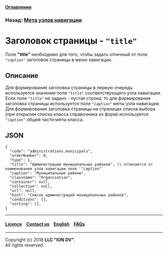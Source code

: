 #### [Оглавление](/docs/ru/index.md)

### Назад: [Мета узлов навигации](/docs/ru/2_system_description/metadata_structure/meta_navigation/navigation_nodes.md)

# Заголовок страницы - `"title"`

Поле **"title"** необходимо для того, чтобы задать отличный от поля `"caption"` заголовок страницы в меню навигации. 

## Описание

Для формирования заголовка страницы в первую очередь используется значение поля `"title"` соответствующего узла навигации. Если поле `"title"` не задано - пустая строка, то для формирования заголовка страницы используется поле `"caption"` меты узла навигации.  
Для формирования заголовка страницы на страницах списка выбора (при открытии списка класса справочника из форм) используется `"caption"` общей части меты класса.  

## JSON

```
{
  "code": "administrations.municipals",
  "orderNumber": 0,
  "type": 1,
  "title": "Администрации муниципальных районов", \\ отличается от наименования узла навигации поля `"caption"`
  "caption": "Муниципальные районы",
  "classname": "Organisation",
  "container": null,
  "collection": null,
  "url": null,
  "hint": "Список администраций муниципальных районов",
  "conditions": [],
  "sorting": [],
}

```
--------------------------------------------------------------------------  


 #### [Licence](/LICENCE.md) &ensp;  [Contact us](https://iondv.com) &ensp;  [English](/docs/en/2_system_description/metadata_structure/meta_navigation/title.md)   &ensp; [FAQs](/faqs.md)          



--------------------------------------------------------------------------  

Copyright (c) 2018 **LLC "ION DV"**.  
All rights reserved. 